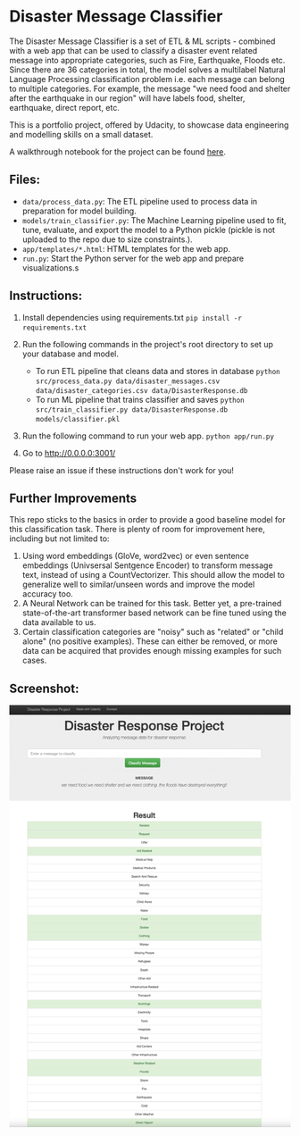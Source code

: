 # Disaster Message Classifier

The Disaster Message Classifier is a set of ETL & ML scripts - combined with a web app that can be used to classify a disaster event related message into appropriate categories, such as Fire, Earthquake, Floods etc. Since there are 36 categories in total, the model solves a multilabel Natural Language Processing classification problem i.e. each message can belong to multiple categories. For example, the message "we need food and shelter after the earthquake in our region" will have labels food, shelter, earthquake, direct report, etc.

This is a portfolio project, offered by Udacity, to showcase data engineering and modelling skills on a small dataset.

A walkthrough notebook for the project can be found [here](https://github.com/sajal2692/disaster-message-classifier/blob/master/notebook/walkthrough.ipynb).

## Files:
- `data/process_data.py`: The ETL pipeline used to process data in preparation for model building.
- `models/train_classifier.py`: The Machine Learning pipeline used to fit, tune, evaluate, and export the model to a Python pickle (pickle is not uploaded to the repo due to size constraints.).
- `app/templates/*.html`: HTML templates for the web app.
- `run.py`: Start the Python server for the web app and prepare visualizations.s

## Instructions:

1. Install dependencies using requirements.txt
    `pip install -r requirements.txt`

2. Run the following commands in the project's root directory to set up your database and model.

    - To run ETL pipeline that cleans data and stores in database
        `python src/process_data.py data/disaster_messages.csv data/disaster_categories.csv data/DisasterResponse.db`
    - To run ML pipeline that trains classifier and saves
        `python src/train_classifier.py data/DisasterResponse.db models/classifier.pkl`

3. Run the following command to run your web app.
    `python app/run.py`

4. Go to http://0.0.0.0:3001/

Please raise an issue if these instructions don't work for you!

## Further Improvements

This repo sticks to the basics in order to provide a good baseline model for this classification task. There is plenty of room for improvement here, including but not limited to:

1. Using word embeddings (GloVe, word2vec) or even sentence embeddings (Univsersal Sentgence Encoder) to transform message text, instead of using a CountVectorizer. This should allow the model to generalize well to similar/unseen words and improve the model accuracy too.
2. A Neural Network can be trained for this task. Better yet, a pre-trained state-of-the-art transformer based network can be fine tuned using the data available to us. 
3. Certain classification categories are "noisy" such as "related" or "child alone" (no positive examples). These can either be removed, or more data can be acquired that provides enough missing examples for such cases.


## Screenshot:

![Classified Message](screenshots/message_classification_result.png)
